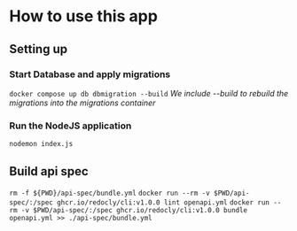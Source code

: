# How to use this app

## Setting up

### Start Database and apply migrations

`docker compose up db dbmigration --build`
*We include --build to rebuild the migrations into the migrations container*

### Run the NodeJS application

`nodemon index.js`

## Build api spec

`rm -f ${PWD}/api-spec/bundle.yml`
`docker run --rm -v $PWD/api-spec/:/spec ghcr.io/redocly/cli:v1.0.0 lint openapi.yml`
`docker run --rm -v $PWD/api-spec/:/spec ghcr.io/redocly/cli:v1.0.0 bundle openapi.yml >> ./api-spec/bundle.yml`
